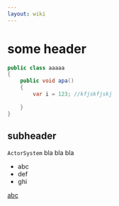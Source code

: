 ```yaml
---
layout: wiki
---
```


# some header
```c#
public class aaaaa
{
	public void apa()
	{
		var i = 123; //kfjskfjskj
	 
	}
}
```

## subheader
`ActorSystem` bla bla bla

* abc
* def
* ghi

[abc](def)

